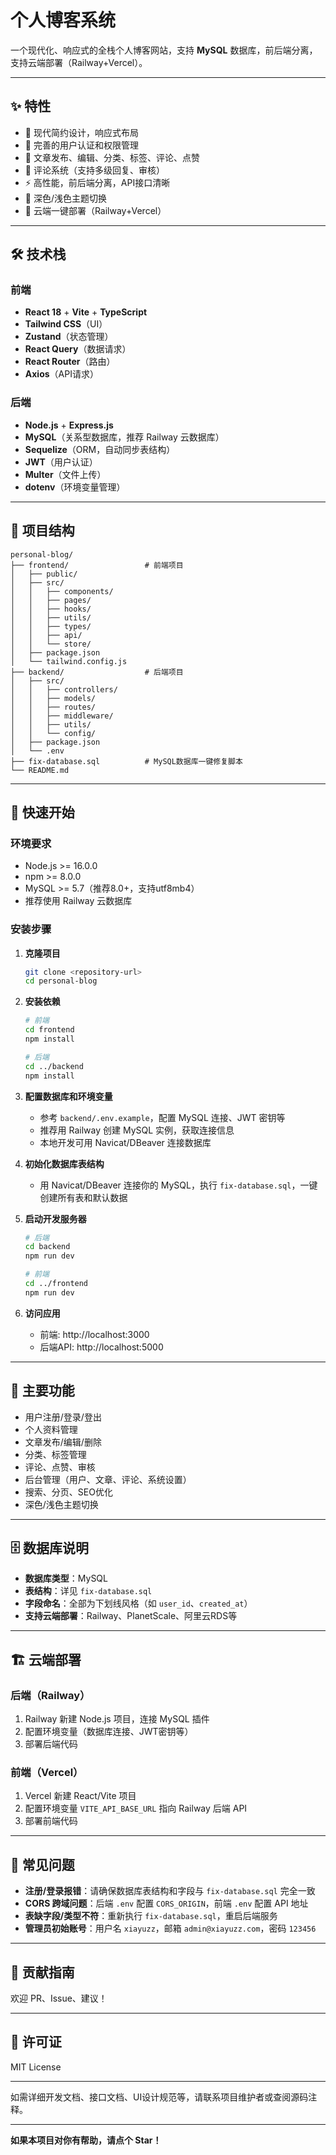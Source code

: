 # 个人博客系统

一个现代化、响应式的全栈个人博客网站，支持 **MySQL** 数据库，前后端分离，支持云端部署（Railway+Vercel）。

---

## ✨ 特性

- 🎨 现代简约设计，响应式布局
- 🔐 完善的用户认证和权限管理
- 📝 文章发布、编辑、分类、标签、评论、点赞
- 💬 评论系统（支持多级回复、审核）
- ⚡ 高性能，前后端分离，API接口清晰
- 🌙 深色/浅色主题切换
- 🚀 云端一键部署（Railway+Vercel）

---

## 🛠️ 技术栈

### 前端
- **React 18** + **Vite** + **TypeScript**
- **Tailwind CSS**（UI）
- **Zustand**（状态管理）
- **React Query**（数据请求）
- **React Router**（路由）
- **Axios**（API请求）

### 后端
- **Node.js** + **Express.js**
- **MySQL**（关系型数据库，推荐 Railway 云数据库）
- **Sequelize**（ORM，自动同步表结构）
- **JWT**（用户认证）
- **Multer**（文件上传）
- **dotenv**（环境变量管理）

---

## 📁 项目结构

```
personal-blog/
├── frontend/                 # 前端项目
│   ├── public/
│   ├── src/
│   │   ├── components/
│   │   ├── pages/
│   │   ├── hooks/
│   │   ├── utils/
│   │   ├── types/
│   │   ├── api/
│   │   └── store/
│   ├── package.json
│   └── tailwind.config.js
├── backend/                  # 后端项目
│   ├── src/
│   │   ├── controllers/
│   │   ├── models/
│   │   ├── routes/
│   │   ├── middleware/
│   │   ├── utils/
│   │   └── config/
│   ├── package.json
│   └── .env
├── fix-database.sql          # MySQL数据库一键修复脚本
└── README.md
```

---

## 🚀 快速开始

### 环境要求

- Node.js >= 16.0.0
- npm >= 8.0.0
- MySQL >= 5.7（推荐8.0+，支持utf8mb4）
- 推荐使用 Railway 云数据库

### 安装步骤

1. **克隆项目**
   ```bash
   git clone <repository-url>
   cd personal-blog
   ```

2. **安装依赖**
   ```bash
   # 前端
   cd frontend
   npm install

   # 后端
   cd ../backend
   npm install
   ```

3. **配置数据库和环境变量**
   - 参考 `backend/.env.example`，配置 MySQL 连接、JWT 密钥等
   - 推荐用 Railway 创建 MySQL 实例，获取连接信息
   - 本地开发可用 Navicat/DBeaver 连接数据库

4. **初始化数据库表结构**
   - 用 Navicat/DBeaver 连接你的 MySQL，执行 `fix-database.sql`，一键创建所有表和默认数据

5. **启动开发服务器**
   ```bash
   # 后端
   cd backend
   npm run dev

   # 前端
   cd ../frontend
   npm run dev
   ```

6. **访问应用**
   - 前端: http://localhost:3000
   - 后端API: http://localhost:5000

---

## 🧩 主要功能

- 用户注册/登录/登出
- 个人资料管理
- 文章发布/编辑/删除
- 分类、标签管理
- 评论、点赞、审核
- 后台管理（用户、文章、评论、系统设置）
- 搜索、分页、SEO优化
- 深色/浅色主题切换

---

## 🗄️ 数据库说明

- **数据库类型**：MySQL
- **表结构**：详见 `fix-database.sql`
- **字段命名**：全部为下划线风格（如 `user_id`、`created_at`）
- **支持云端部署**：Railway、PlanetScale、阿里云RDS等

---

## 🏗️ 云端部署

### 后端（Railway）

1. Railway 新建 Node.js 项目，连接 MySQL 插件
2. 配置环境变量（数据库连接、JWT密钥等）
3. 部署后端代码

### 前端（Vercel）

1. Vercel 新建 React/Vite 项目
2. 配置环境变量 `VITE_API_BASE_URL` 指向 Railway 后端 API
3. 部署前端代码

---

## 📝 常见问题

- **注册/登录报错**：请确保数据库表结构和字段与 `fix-database.sql` 完全一致
- **CORS 跨域问题**：后端 `.env` 配置 `CORS_ORIGIN`，前端 `.env` 配置 API 地址
- **表缺字段/类型不符**：重新执行 `fix-database.sql`，重启后端服务
- **管理员初始账号**：用户名 `xiayuzz`，邮箱 `admin@xiayuzz.com`，密码 `123456`

---

## 🤝 贡献指南

欢迎 PR、Issue、建议！

---

## 📄 许可证

MIT License

---

如需详细开发文档、接口文档、UI设计规范等，请联系项目维护者或查阅源码注释。

---

**如果本项目对你有帮助，请点个 Star！** 